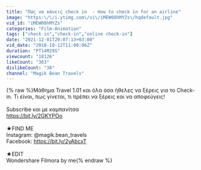 ```yaml
---
title: "Πώς να κάνεις check in  - How to check in for an airline"
image: "https:\/\/i.ytimg.com\/vi\/iMEW08hMYZs\/hqdefault.jpg"
vid_id: "iMEW08hMYZs"
categories: "Film-Animation"
tags: ["check in","check-in","online check-in"]
date: "2021-12-01T20:07:13+03:00"
vid_date: "2018-10-12T11:00:06Z"
duration: "PT14M29S"
viewcount: "18126"
likeCount: "363"
dislikeCount: "38"
channel: "Magik Bean Travels"
---
```

{% raw %}Μάθημα Travel 1.01 και όλα όσα ήθελες να ξέρεις για το Check-in. Τι είναι, πως γίνεται, τι πρέπει να ξέρεις και να αποφεύγεις! <br /><br />Subscribe και με καμπανίτσα<br /><a rel="nofollow" target="blank" href="https://bit.ly/2GKYPOo">https://bit.ly/2GKYPOo</a><br /><br />★FIND ME<br />Instagram:   @magik.bean_travels<br />Facebook: <a rel="nofollow" target="blank" href="https://bit.ly/2yAbcxT">https://bit.ly/2yAbcxT</a><br /><br />★EDIT<br />Wondershare Filmora by me{% endraw %}
